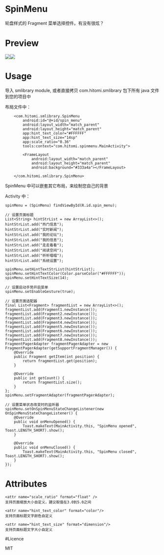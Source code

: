 # SpinMenu

轮盘样式的 Fragment 菜单选择控件。有没有很炫？

# Preview

<img src="preview/menu_cyclic.gif"/><img src="preview/menu_slop.gif"/>


# Usage

导入 smlibrary module, 或者直接拷贝 com.hitomi.smlibrary 包下所有 java 文件到您的项目中

布局文件中：

        <com.hitomi.smlibrary.SpinMenu
            android:id="@+id/spin_menu"
            android:layout_width="match_parent"
            android:layout_height="match_parent"
            app:hint_text_color="#FFFFFF"
            app:hint_text_size="14sp"
            app:scale_ratio="0.36"
            tools:context="com.hitomi.spinmenu.MainActivity">

            <FrameLayout
                android:layout_width="match_parent"
                android:layout_height="match_parent"
                android:background="#333a4a"></FrameLayout>

        </com.hitomi.smlibrary.SpinMenu>

SpinMenu 中可以嵌套其它布局，来绘制您自己的背景

Activity 中：

    spinMenu = (SpinMenu) findViewById(R.id.spin_menu);

    // 设置页面标题
    List<String> hintStrList = new ArrayList<>();
    hintStrList.add("热门信息");
    hintStrList.add("实时新闻");
    hintStrList.add("我的论坛");
    hintStrList.add("我的信息");
    hintStrList.add("走走看看");
    hintStrList.add("阅读空间");
    hintStrList.add("听听唱唱");
    hintStrList.add("系统设置");

    spinMenu.setHintTextStrList(hintStrList);
    spinMenu.setHintTextColor(Color.parseColor("#FFFFFF"));
    spinMenu.setHintTextSize(14);

    // 设置启动手势开启菜单
    spinMenu.setEnableGesture(true);

    // 设置页面适配器
    final List<Fragment> fragmentList = new ArrayList<>();
    fragmentList.add(Fragment1.newInstance());
    fragmentList.add(Fragment2.newInstance());
    fragmentList.add(Fragment3.newInstance());
    fragmentList.add(Fragment4.newInstance());
    fragmentList.add(Fragment5.newInstance());
    fragmentList.add(Fragment6.newInstance());
    fragmentList.add(Fragment7.newInstance());
    fragmentList.add(Fragment8.newInstance());
    FragmentPagerAdapter fragmentPagerAdapter = new FragmentPagerAdapter(getSupportFragmentManager()) {
        @Override
        public Fragment getItem(int position) {
            return fragmentList.get(position);
        }

        @Override
        public int getCount() {
            return fragmentList.size();
        }
    };
    spinMenu.setFragmentAdapter(fragmentPagerAdapter);

    // 设置菜单状态改变时的监听器
    spinMenu.setOnSpinMenuStateChangeListener(new OnSpinMenuStateChangeListener() {
        @Override
        public void onMenuOpened() {
            Toast.makeText(MainActivity.this, "SpinMenu opened", Toast.LENGTH_SHORT).show();
        }

        @Override
        public void onMenuClosed() {
            Toast.makeText(MainActivity.this, "SpinMenu closed", Toast.LENGTH_SHORT).show();
        }
    });

# Attributes

    <attr name="scale_ratio" format="float" />
    支持页面缩放大小自定义，建议取值在3.0到5.0之间

    <attr name="hint_text_color" format="color"/>
    支持页面标题文字颜色自定义

    <attr name="hint_text_size" format="dimension"/>
    支持页面标题文字大小自定义

#Licence

MIT 
 


